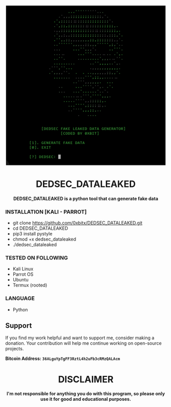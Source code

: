 
<p align="center">
<img src="https://github.com/0xbitx/DEDSEC_DATALEAKED/blob/main/banner.png", width="500", height="500">
</p>
<h1 align="center"> DEDSEC_DATALEAKED</h1>
<h4 align="center">DEDSEC_DATALEAKED is a python tool that can generate fake data </h4>

### INSTALLATION [KALI - PARROT]
* git clone https://github.com/0xbitx/DEDSEC_DATALEAKED.git
* cd DEDSEC_DATALEAKED
* pip3 install pystyle
* chmod +x dedsec_dataleaked
* ./dedsec_dataleaked

### TESTED ON FOLLOWING
* Kali Linux 
* Parrot OS 
* Ubuntu
* Termux (rooted)

### LANGUAGE 
* Python

## Support

If you find my work helpful and want to support me, consider making a donation. Your contribution will help me continue working on open-source projects.

**Bitcoin Address: `36ALguYpTgFF3RztL4h2uFb3cRMzQALAcm`**

<h1 align="center"> DISCLAIMER </h1>

<h4 align="center">I'm not responsible for anything you do with this program, so please only use it for good and educational purposes. </h4>
